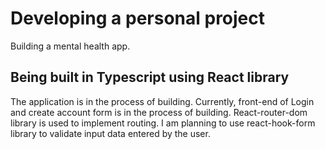# Developing a personal project
Building a mental health app.

## Being built in Typescript using React library

The application is in the process of building.
Currently, front-end of Login and create account form is in the process of building.
React-router-dom library is used to implement routing.
I am planning to use react-hook-form library to validate input data entered by the user.
